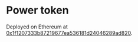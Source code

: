 # Power token

Deployed on Ethereum at [0x1f1207333b87219677ea536181d24046289ad820](https://etherscan.io/token/0x1f1207333b87219677ea536181d24046289ad820).
